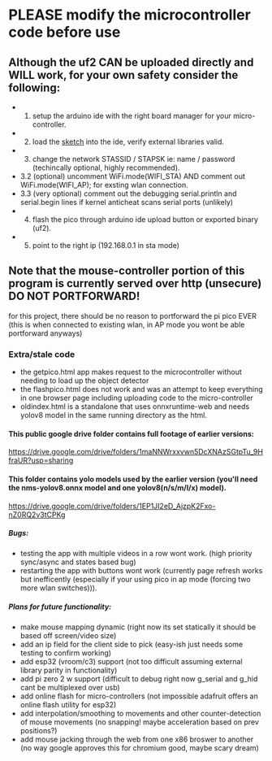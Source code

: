 # PLEASE modify the microcontroller code before use 
## Although the uf2 CAN be uploaded directly and WILL work, for your own safety consider the following:

- 1. setup the arduino ide with the right board manager for your micro-controller.
- 2. load the [sketch](./arduino/controlMouse.ino) into the ide, verify external libraries valid.
- 3. change the network STASSID / STAPSK ie: name / password  (techincally optional, highly recommended).
- 3.2 (optional) uncomment WiFi.mode(WIFI_STA) AND comment out WiFi.mode(WIFI_AP); for exsting wlan connection.
- 3.3 (very optional) comment out the debugging serial.println and serial.begin lines if kernel anticheat scans serial ports (unlikely)
- 4. flash the pico through arduino ide upload button or exported binary (uf2).
- 5. point to the right ip (192.168.0.1 in sta mode)

## Note that the mouse-controller portion of this program is currently served over http (unsecure) DO NOT PORTFORWARD!
for this project, there should be no reason to portforward the pi pico EVER (this is when connected to existing wlan, in AP mode you wont be able portforward anyways)

### Extra/stale code
 - the getpico.html app makes request to the microcontroller without needing to load up the object detector
 - the flashpico.html does not work and was an attempt to keep everything in one browser page including uploading code to the micro-controller
 - oldindex.html is a standalone that uses onnxruntime-web and needs yolov8 model in the same running directory as the html.

#### This public google drive folder contains full footage of earlier versions:
https://drive.google.com/drive/folders/1maNNWrxxvwn5DcXNAzSGtpTu_9HfraUR?usp=sharing

#### This folder contains yolo models used by the earlier version (you'll need the nms-yolov8.onnx model and one yolov8(n/s/m/l/x) model).
https://drive.google.com/drive/folders/1EP1JI2eD_AjzpK2Fxo-nZ0RQ2v3tCPKg

##### Bugs:
 - testing the app with multiple videos in a row wont work. (high priority sync/async and states based bug)
 - restarting the app with buttons wont work (currently page refresh works but inefficently (especially if your using pico in ap mode (forcing two more wlan switches))).

##### Plans for future functionality:
 - make mouse mapping dynamic (right now its set statically it should be based off screen/video size)
 - add an ip field for the client side to pick (easy-ish just needs some testing to confirm working)
 - add esp32 (vroom/c3) support (not too difficult assuming external library parity in functionality)
 - add pi zero 2 w support (difficult to debug right now g_serial and g_hid cant be multiplexed over usb)
 - add online flash for micro-controllers (not impossible adafruit offers an online flash utility for esp32)
 - add interpolation/smoothing to movements and other counter-detection of mouse movements (no snapping! maybe acceleration based on prev positions?)
 - add mouse jacking through the web from one x86 broswer to another (no way google approves this for chromium good, maybe scary dream)
 